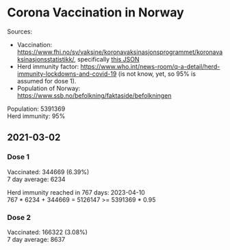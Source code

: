 # Corona Vaccination in Norway

Sources:

- Vaccination: <https://www.fhi.no/sv/vaksine/koronavaksinasjonsprogrammet/koronavaksinasjonsstatistikk/>, specifically [this JSON](https://www.fhi.no/api/chartdata/api/99119)
- Herd immunity factor: <https://www.who.int/news-room/q-a-detail/herd-immunity-lockdowns-and-covid-19> (is not know, yet, so 95% is assumed for dose 1).
- Population of Norway: <https://www.ssb.no/befolkning/faktaside/befolkningen>



Population: 5391369  
Herd immunity: 95%  

## 2021-03-02

### Dose 1

Vaccinated: 344669 (6.39%)  
7 day average: 6234

Herd immunity reached in 767 days: 2023-04-10  
767 * 6234 + 344669 = 5126147 >= 5391369 * 0.95

### Dose 2

Vaccinated: 166322 (3.08%)  
7 day average: 8637

